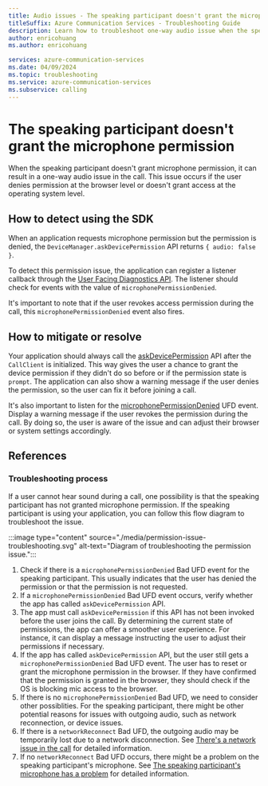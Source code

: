 ```yaml
---
title: Audio issues - The speaking participant doesn't grant the microphone permission
titleSuffix: Azure Communication Services - Troubleshooting Guide
description: Learn how to troubleshoot one-way audio issue when the speaking doesn't grant the microphone permission.
author: enricohuang
ms.author: enricohuang

services: azure-communication-services
ms.date: 04/09/2024
ms.topic: troubleshooting
ms.service: azure-communication-services
ms.subservice: calling
---
```


# The speaking participant doesn't grant the microphone permission
When the speaking participant doesn't grant microphone permission, it can result in a one-way audio issue in the call.
This issue occurs if the user denies permission at the browser level or doesn't grant access at the operating system level.

## How to detect using the SDK
When an application requests microphone permission but the permission is denied,
the `DeviceManager.askDevicePermission` API returns `{ audio: false }`.

To detect this permission issue, the application can register a listener callback through the [User Facing Diagnostics API](../../../../concepts/voice-video-calling/user-facing-diagnostics.md).
The listener should check for events with the value of `microphonePermissionDenied`.

It's important to note that if the user revokes access permission during the call, this `microphonePermissionDenied`  event also fires.

## How to mitigate or resolve
Your application should always call the [askDevicePermission](/javascript/api/azure-communication-services/@azure/communication-calling/devicemanager?view=azure-communication-services-js#@azure-communication-calling-devicemanager-askdevicepermission) API after the `CallClient` is initialized.
This way gives the user a chance to grant the device permission if they didn't do so before or if the permission state is `prompt`.
The application can also show a warning message if the user denies the permission, so the user can fix it before joining a call.

It's also important to listen for the [microphonePermissionDenied](../references/ufd/microphone-permission-denied) UFD event. Display a warning message if the user revokes the permission during the call. By doing so, the user is aware of the issue and can adjust their browser or system settings accordingly.

## References
### Troubleshooting process
If a user cannot hear sound during a call, one possibility is that the speaking participant has not granted microphone permission.
If the speaking participant is using your application, you can follow this flow diagram to troubleshoot the issue.

:::image type="content" source="./media/permission-issue-troubleshooting.svg" alt-text="Diagram of troubleshooting the permission issue.":::

1. Check if there is a `microphonePermissionDenied` Bad UFD event for the speaking participant. This usually indicates that the user has denied the permission or that the permission is not requested.
2. If a `microphonePermissionDenied` Bad UFD event occurs, verify whether the app has called `askDevicePermission` API.
3. The app must call `askDevicePermission` if this API has not been invoked before the user joins the call. By determining the current state of permissions, the app can offer a smoother user experience. For instance, it can display a message instructing the user to adjust their permissions if necessary.
4. If the app has called `askDevicePermission` API, but the user still gets a `microphonePermissionDenied` Bad UFD event. The user has to reset or grant the microphone permission in the browser. If they have confirmed that the permission is granted in the browser, they should check if the OS is blocking mic access to the browser.
5. If there is no `microphonePermissionDenied` Bad UFD, we need to consider other possiblities. For the speaking participant, there might be other potential reasons for issues with outgoing audio, such as network reconnection, or device issues.
6. If there is a `networkReconnect` Bad UFD, the outgoing audio may be temporarily lost due to a network disconnection. See [There's a network issue in the call](./network-issue) for detailed information.
7. If no `networkReconnect` Bad UFD occurs, there might be a problem on the speaking participant's microphone. See [The speaking participant's microphone has a problem](./microphone-issue) for detailed information.
